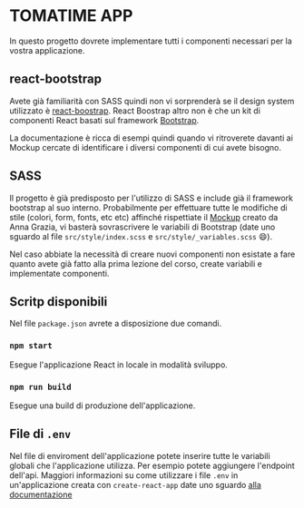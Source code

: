 # TOMATIME APP

In questo progetto dovrete implementare tutti i componenti necessari per la vostra applicazione.

## react-bootstrap

Avete già familiarità con SASS quindi non vi sorprenderà se il design system utilizzato è [react-boostrap](https://react-bootstrap.github.io/).
React Boostrap altro non è che un kit di componenti React basati sul framework [Bootstrap](https://getbootstrap.com).

La documentazione è ricca di esempi quindi quando vi ritroverete davanti ai Mockup cercate di identificare i diversi componenti di cui avete bisogno.

## SASS

Il progetto è già predisposto per l'utilizzo di SASS e include già il framework bootstrap al suo interno.
Probabilmente per effettuare tutte le modifiche di stile (colori, form, fonts, etc etc) affinché rispettiate il [Mockup](https://getbootstrap.com/docs/5.2/customize/sass/) creato da Anna Grazia, vi basterà sovrascrivere le variabili di Bootstrap (date uno sguardo al file `src/style/index.scss` e `src/style/_variables.scss` :smile:). 

Nel caso abbiate la necessità di creare nuovi componenti non esistate a fare quanto avete già fatto alla prima lezione del corso, create variabili e implementate componenti.

## Scritp disponibili

Nel file `package.json` avrete a disposizione due comandi.

### `npm start`

Esegue l'applicazione React in locale in modalità sviluppo.

### `npm run build`

Esegue una build di produzione dell'applicazione.

## File di `.env`

Nel file di enviroment dell'applicazione potete inserire tutte le variabili globali che l'applicazione utilizza. Per esempio potete aggiungere l'endpoint dell'api. 
Maggiori informazioni su come utilizzare i file `.env` in un'applicazione creata con `create-react-app` date uno sguardo [alla documentazione](https://create-react-app.dev/docs/adding-custom-environment-variables)
